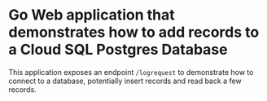 # Go Web application that demonstrates how to add records to a Cloud SQL Postgres Database

This application exposes an endpoint `/logrequest` to demonstrate how to connect to a database, potentially insert records and read back a few records. 
